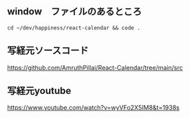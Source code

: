 ## window　ファイルのあるところ
```
cd ~/dev/happiness/react-calendar && code .
```

## 写経元ソースコード
https://github.com/AmruthPillai/React-Calendar/tree/main/src

## 写経元youtube
https://www.youtube.com/watch?v=wyVFo2X5IM8&t=1938s
